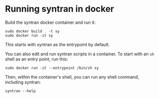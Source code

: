 
# Running syntran in docker

Build the syntran docker container and run it:
```
sudo docker build . -t sy
sudo docker run -it sy
```
This starts with syntran as the entrypoint by default.

<!-- Docker intercepts Ctrl+C, so the only way to exit syntran from within docker is
with `exit(0);`. -->

You can also edit and run syntran scripts in a container.  To start with an `sh`
shell as an entry point, run this:
```
sudo docker run -it --entrypoint /bin/sh sy
```
Then, within the container's shell, you can run any shell command, including
syntran:
```
syntran --help
```

